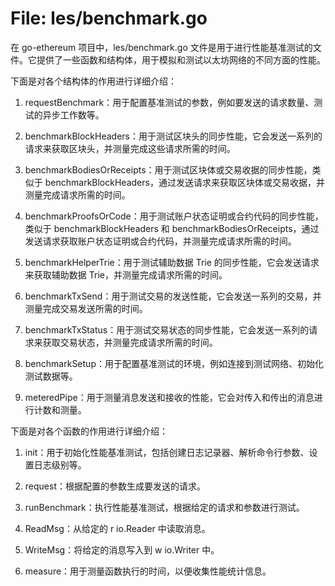 # File: les/benchmark.go

在 go-ethereum 项目中，les/benchmark.go 文件是用于进行性能基准测试的文件。它提供了一些函数和结构体，用于模拟和测试以太坊网络的不同方面的性能。

下面是对各个结构体的作用进行详细介绍：

1. requestBenchmark：用于配置基准测试的参数，例如要发送的请求数量、测试的异步工作数等。

2. benchmarkBlockHeaders：用于测试区块头的同步性能，它会发送一系列的请求来获取区块头，并测量完成这些请求所需的时间。

3. benchmarkBodiesOrReceipts：用于测试区块体或交易收据的同步性能，类似于 benchmarkBlockHeaders，通过发送请求来获取区块体或交易收据，并测量完成请求所需的时间。

4. benchmarkProofsOrCode：用于测试账户状态证明或合约代码的同步性能，类似于 benchmarkBlockHeaders 和 benchmarkBodiesOrReceipts，通过发送请求获取账户状态证明或合约代码，并测量完成请求所需的时间。

5. benchmarkHelperTrie：用于测试辅助数据 Trie 的同步性能，它会发送请求来获取辅助数据 Trie，并测量完成请求所需的时间。

6. benchmarkTxSend：用于测试交易的发送性能，它会发送一系列的交易，并测量完成交易发送所需的时间。

7. benchmarkTxStatus：用于测试交易状态的同步性能，它会发送一系列的请求来获取交易状态，并测量完成请求所需的时间。

8. benchmarkSetup：用于配置基准测试的环境，例如连接到测试网络、初始化测试数据等。

9. meteredPipe：用于测量消息发送和接收的性能，它会对传入和传出的消息进行计数和测量。

下面是对各个函数的作用进行详细介绍：

1. init：用于初始化性能基准测试，包括创建日志记录器、解析命令行参数、设置日志级别等。

2. request：根据配置的参数生成要发送的请求。

3. runBenchmark：执行性能基准测试，根据给定的请求和参数进行测试。

4. ReadMsg：从给定的 r io.Reader 中读取消息。

5. WriteMsg：将给定的消息写入到 w io.Writer 中。

6. measure：用于测量函数执行的时间，以便收集性能统计信息。


